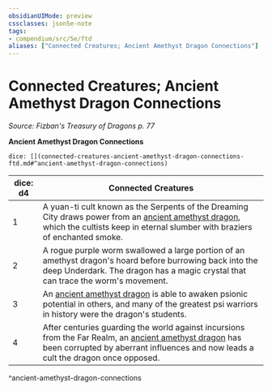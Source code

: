 ```yaml
---
obsidianUIMode: preview
cssclasses: json5e-note
tags:
- compendium/src/5e/ftd
aliases: ["Connected Creatures; Ancient Amethyst Dragon Connections"]
---
```

# Connected Creatures; Ancient Amethyst Dragon Connections
*Source: Fizban's Treasury of Dragons p. 77* 

**Ancient Amethyst Dragon Connections**

`dice: [](connected-creatures-ancient-amethyst-dragon-connections-ftd.md#^ancient-amethyst-dragon-connections)`

| dice: d4 | Connected Creatures |
|----------|---------------------|
| 1 | A yuan-ti cult known as the Serpents of the Dreaming City draws power from an [ancient amethyst dragon](compendium/bestiary/dragon/ancient-amethyst-dragon-ftd.md), which the cultists keep in eternal slumber with braziers of enchanted smoke. |
| 2 | A rogue purple worm swallowed a large portion of an amethyst dragon's hoard before burrowing back into the deep Underdark. The dragon has a magic crystal that can trace the worm's movement. |
| 3 | An [ancient amethyst dragon](compendium/bestiary/dragon/ancient-amethyst-dragon-ftd.md) is able to awaken psionic potential in others, and many of the greatest psi warriors in history were the dragon's students. |
| 4 | After centuries guarding the world against incursions from the Far Realm, an [ancient amethyst dragon](compendium/bestiary/dragon/ancient-amethyst-dragon-ftd.md) has been corrupted by aberrant influences and now leads a cult the dragon once opposed. |
^ancient-amethyst-dragon-connections